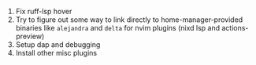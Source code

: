 1. Fix ruff-lsp hover
2. Try to figure out some way to link directly to home-manager-provided binaries like `alejandra` and `delta` for nvim plugins (nixd lsp and actions-preview)
3. Setup dap and debugging
4. Install other misc plugins
